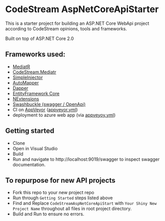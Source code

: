 # CodeStream AspNetCoreApiStarter
This is a starter project for building an ASP.NET Core WebApi project according to CodeStream opinions, tools and frameworks.

Built on top of ASP.NET Core 2.0

## Frameworks used:

* [MediatR](https://github.com/jbogard/MediatR)
* [CodeStream.Mediatr](https://www.nuget.org/packages/CodeStream.MediatR/)
* [SimpleInjector](https://simpleinjector.org)
* [AutoMapper](https://automapper.org/)
* [Dapper](https://github.com/StackExchange/Dapper)
* [EntityFramework Core](https://www.nuget.org/packages/Microsoft.EntityFrameworkCore/)
* [NExtensions](https://github.com/halcharger/NExtensions)
* [Swashbuckle (swagger / OpenApi)](https://github.com/domaindrivendev/Swashbuckle.AspNetCore)
* CI on [AppVeyor](appveyor.com) ([appveyor.yml](https://github.com/codestreamsystems/AspNetCoreApiStarter/blob/master/appveyor.yml))
* deployment to azure web app (via [appveyoy.yml](https://github.com/codestreamsystems/AspNetCoreApiStarter/blob/master/appveyor.yml))

## Getting started

* Clone
* Open in Visual Studio
* Build
* Run and navigate to http://localhost:9019/swagger to inspect swagger documentation.

## To repurpose for new API projects

* Fork this repo to your new project repo
* Run through `Getting Started` steps listed above
* Find and Replace `CodeStreamAspNetCoreApiStart` with `Your Shiny New Project Name` throughout all files in root project directory.
* Build and Run to ensure no errors.